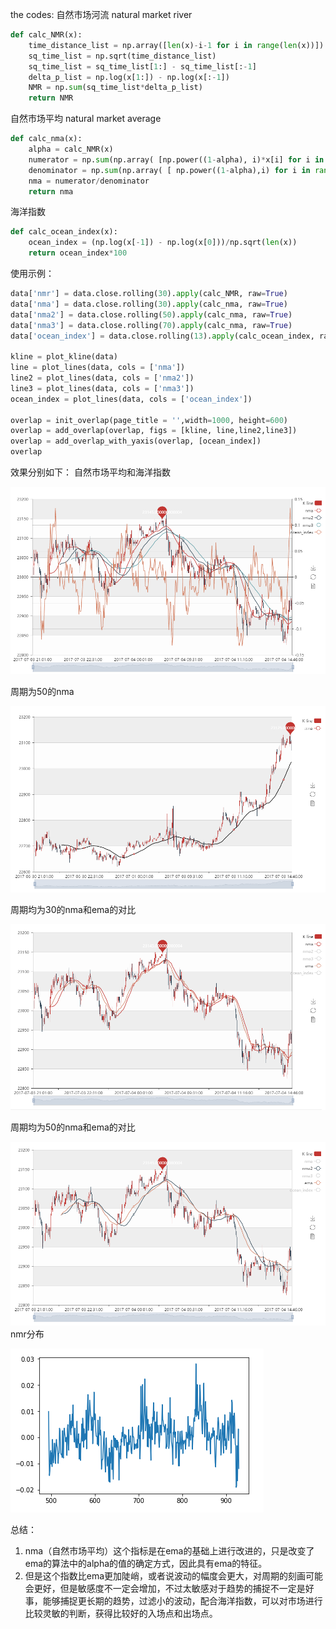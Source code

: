 the codes:
自然市场河流 natural market river
```py
def calc_NMR(x):
    time_distance_list = np.array([len(x)-i-1 for i in range(len(x))])
    sq_time_list = np.sqrt(time_distance_list)
    sq_time_list = sq_time_list[1:] - sq_time_list[:-1]
    delta_p_list = np.log(x[1:]) - np.log(x[:-1])
    NMR = np.sum(sq_time_list*delta_p_list)
    return NMR
```

自然市场平均 natural market average

```py
def calc_nma(x):
    alpha = calc_NMR(x)
    numerator = np.sum(np.array( [np.power((1-alpha), i)*x[i] for i in range(len(x)) ]  ))
    denominator = np.sum(np.array( [ np.power((1-alpha),i) for i in range(len(x)) ] ))
    nma = numerator/denominator
    return nma
```

海洋指数

```py
def calc_ocean_index(x):
    ocean_index = (np.log(x[-1]) - np.log(x[0]))/np.sqrt(len(x))
    return ocean_index*100
```

使用示例：

```py
data['nmr'] = data.close.rolling(30).apply(calc_NMR, raw=True)
data['nma'] = data.close.rolling(30).apply(calc_nma, raw=True)
data['nma2'] = data.close.rolling(50).apply(calc_nma, raw=True)
data['nma3'] = data.close.rolling(70).apply(calc_nma, raw=True)
data['ocean_index'] = data.close.rolling(13).apply(calc_ocean_index, raw=True)

kline = plot_kline(data)
line = plot_lines(data, cols = ['nma'])
line2 = plot_lines(data, cols = ['nma2'])
line3 = plot_lines(data, cols = ['nma3'])
ocean_index = plot_lines(data, cols = ['ocean_index'])

overlap = init_overlap(page_title = '',width=1000, height=600)
overlap = add_overlap(overlap, figs = [kline, line,line2,line3])
overlap = add_overlap_with_yaxis(overlap, [ocean_index])
overlap
```

效果分别如下：
自然市场平均和海洋指数

![自然市场平均和海洋指数](images/2018/11/自然市场平均和海洋指数.png)

周期为50的nma

![周期为50的nma](images/2018/11/周期为50的nma.png)

周期均为30的nma和ema的对比

![周期均为30的nma和ema的对比](images/2018/11/周期均为30的nma和ema的对比.png)

周期均为50的nma和ema的对比

![周期均为50的nma和ema的对比](images/2018/11/周期均为50的nma和ema的对比.png)
nmr分布

![nmr分布](images/2018/11/nmr分布.png)


总结：

1. nma（自然市场平均）这个指标是在ema的基础上进行改进的，只是改变了ema的算法中的alpha的值的确定方式，因此具有ema的特征。
2. 但是这个指数比ema更加陡峭，或者说波动的幅度会更大，对周期的刻画可能会更好，但是敏感度不一定会增加，不过太敏感对于趋势的捕捉不一定是好事，能够捕捉更长期的趋势，过滤小的波动，配合海洋指数，可以对市场进行比较灵敏的判断，获得比较好的入场点和出场点。
